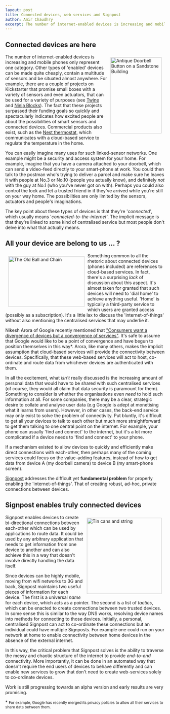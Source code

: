```yaml
---
layout: post
title: Connected devices, web services and Signpost
author: Amir Chaudhry
excerpt: The number of internet-enabled devices is increasing and mobile phones only represent one category.  Other types of 'enabled' devices can be made quite cheaply, contain a multitude of sensors and be situated almost anywhere. Signpost addresses the difficult yet fundamental problem for properly enabling the 'internet-of-things'.  That of creating robust, ad-hoc, private connections between devices.
---
```


## Connected devices are here

<a href="http://www.flickr.com/photos/craigjewell/3375525952/" title="Antique Doorbell Button on a Sandstone Building by Craig Jewell Photography, on Flickr"><img src="http://farm4.staticflickr.com/3618/3375525952_ee8b4820c9_m.jpg" width="161" height="240" align="right" hspace="10" vspace="10" alt="Antique Doorbell Button on a Sandstone Building"></a> 
The number of internet-enabled devices is increasing and mobile phones only represent one category.  Other types of 'enabled' devices can be made quite cheaply, contain a multitude of sensors and be situated almost anywhere.  For example, there are a couple of projects on Kickstarter that promise small boxes with a variety of sensors and even actuators, that can be used for a variety of purposes (see [Twine][Twine Kickstarter] and [Ninja Blocks][Ninja Blocks]).  The fact that these projects surpassed their funding goals so quickly and spectacularly indicates how excited people are about the possibilities of smart sensors and connected devices.  Commercial products also exist, such as the [Nest thermostat][Nest], which communicates with a cloud-based service to regulate the temperature in the home.

You can easily imagine many uses for such linked-sensor networks.  One example might be a security and access system for your home.  For example, imagine that you have a camera attached to your doorbell, which can send a video-feed directly to your smart-phone at work.  You could then talk to the postman who's trying to deliver a parcel and make sure he leaves it with people at No.3 or No.10 (people you actually know), and definitely *not* with the guy at No.1 (who you've never got on with).  Perhaps you could also control the lock and let a trusted friend in if they've arrived while you're still on your way home.  The possibilities are only limited by the sensors, actuators and people's imaginations.

The key point about these types of devices is that they're '*connected*', which usually means '*connected-to-the-internet*'.  The implicit message is that they're linked to some kind of centralised service but most people don't delve into what that actually means.

[Twine Kickstarter]: http://www.kickstarter.com/projects/supermechanical/twine-listen-to-your-world-talk-to-the-internet
[Ninja Blocks]: http://ninjablocks.com/
[Nest]: http://www.nest.com


## All your device are belong to us ... ?

<a href="http://www.flickr.com/photos/katodog/4411945975/" title="The Old Ball and Chain by Ed Durbin (Katodog), on Flickr"><img src="http://farm5.staticflickr.com/4003/4411945975_142f8282ed.jpg" width="240" height="160" align="left" hspace="10" vspace="10" alt="The Old Ball and Chain"></a>
Something common to all the rhetoric about connected devices (phones included) are references to cloud-based services.  In fact, there's a surprising *lack* of discussion about this aspect.  It's almost taken for granted that such devices will need to 'dial home' to achieve anything useful.  'Home' is typically a third-party service to which users are granted access (possibly as a subscription).  It's a little lax to discuss the 'internet-of-things' without also mentioning the centralised services that may underlie it.  

Nikesh Arora of Google recently mentioned that ["Consumers want a divergence of devices but a convergence of services"][Arora Gplus].  It's safe to assume that Google would like to be a point of convergence and have begun to position themselves in this way\*. Arora, like many others, makes the implicit assumption that cloud-based services will provide the connectivity between devices.  Specifically, that these web-based services will act to host, co-ordinate and route data from whichever devices are authenticated with them.  

[Arora Gplus]: https://plus.google.com/104376123433741873548/posts/4RcwiHbS7ME

In all the excitement, what *isn't* really discussed is the increasing amount of personal data that would have to be shared with such centralised services (of course, they would all claim that data security is paramount for them).  Something to consider is whether the organisations even *need* to hold such information at all.  For some companies, there may be a clear, strategic desire to collate and analyse user data (e.g Google is adept at monetising what it learns from users).  However, in other cases, the back-end service may only exist to solve the problem of connectivity.  Put bluntly, it's difficult to get all your devices to talk to each other but much more straightforward to get them talking to one central point on the internet.  For example, your phone can usually 'find and connect' to the internet, but it's a lot more complicated if a device needs to 'find and connect' to your phone.  

If a mechanism existed to allow devices to quickly and efficiently make direct connections with each-other, then perhaps many of the coming services could focus on the value-adding features, instead of how to get data from device A (my doorbell camera) to device B (my smart-phone screen).

[Signpost][] addresses the difficult yet **fundamental problem** for properly enabling the 'internet-of-things'.  That of creating robust, ad-hoc, private connections between devices.

## Signpost enables truly connected devices

<a href="http://www.flickr.com/photos/heavytpro70/3373700465/" title="Tin cans and string by heavytpro70, on Flickr"><img src="http://farm4.staticflickr.com/3456/3373700465_2e2863f2cb.jpg" width="236" height="240" align="right" hspace="10" vspace="10" alt="Tin cans and string"></a>
Signpost enables devices to create bi-directional connections between each-other which can be used by applications to route data.  It could be used by any arbitrary application that needs to get information from one device to another and can also achieve this in a way that doesn't involve directly handling the data itself.  

Since devices can be highly mobile, moving from wifi networks to 3G and back, Signpost maintains two useful pieces of information for each device.  The first is a universal *name* for each device, which acts as a pointer.  The second is a list of *tactics*, which can be enacted to create connections between two trusted devices. In some sense this is similar to the way DNS works, resolving device names into methods for connecting to those devices.  Initially, a personal, centralised Signpost can act to co-ordinate these connections but an individual could have multiple Signposts.  For example one could run on your network at home to enable connectivity between home devices in the absence of the external internet.

In this way, the critical problem that Signpost solves is the ability to traverse the messy and chaotic structure of the internet to provide *end-to-end* connectivity.  More importantly, it can be done in an automated way that doesn't require the end users of devices to behave differently and can enable new services to grow that don't need to create web-services solely to co-ordinate devices.

Work is still progressing towards an alpha version and early results are very promising.  

[Signpost]: http://perscon.net/overview/signpost.html

\* <small>For example, Google has recently merged its privacy policies to allow all their services to share data between them.</small>

<!--

A perfectly reasonable assumption since it's how things have progressed so far and Google has a vested interest in it.

Some obvious mechanisms might be a systems of cameras that form part of your home security system.  When your landlord's plumber rings your doorbell, the camera directs the sound/image to your phone so you can verify him.  Actuators may allow you to open the door and allow him access.  Cameras inside the flat could be useful in directing him to the stop-valve so he can get on with fixing the boiler while you're out at the shops (of course, you have to trust that he's not not also interested in your underwear or the big-screen TV).  


There have been a number of fairly high profile conferences recently where the internet, and how it might look in the future, were discussed.  One of the recurring themes is related to the proliferation of mobile devices and how to provide services over them.


Indeed, you can imagine that Google stands to benefit a great deal if they can position themselves as the go-between for all your data online.  Provided a user opts into all their services, then they should reasonably expect to be able to co-ordinate/authenticate all their devices with one Google ID.  They'd get access to Picasa, Gmail, Latitude and host of other Google products all from frome ach of their devices.  You can see how this is quite a tempting offer, but it's also possible to imagine that all the services will be exactly what each user needs.  

The second issue that the aggregate data of all your Google usage, is owned by them.  This has benefits to the user, in that G can quickly offer new services and products, based on user behaviour, but it also means that your personal information is effectively owned by a corporation.  Of course, there are people who don't see this as a problem, and that's fine, but we should not allow ourselves to enter a world where there are effectively two tiers of online.  Those who are happy to share most details of their lives under any kind of ToS agreement and others who are inadvertently forced off, simply because the are unwilling to give up so much access to their personal lives.  


Signposts is timely in that allows all devices to connect to each other
Post on why we need Signpost. Include info on the following:

- end-to-end connections and how the internet breaks them
- how signpost nams different things places
- why this matters and what it enables
- how it might change the way devices communicate and connect
-->

